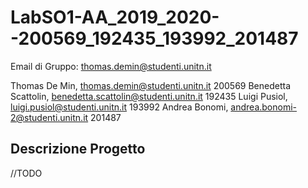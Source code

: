 # LabSO1-AA_2019_2020--200569_192435_193992_201487

Email di Gruppo: thomas.demin@studenti.unitn.it

Thomas De Min, thomas.demin@studenti.unitn.it 200569
Benedetta Scattolin, benedetta.scattolin@studenti.unitn.it 192435
Luigi Pusiol, luigi.pusiol@studenti.unitn.it 193992
Andrea Bonomi, andrea.bonomi-2@studenti.unitn.it 201487

## Descrizione Progetto
//TODO
